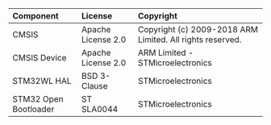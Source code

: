 | Component                       | License              | Copyright |
|:---------                       |:-------              |:----------|
| CMSIS                           | Apache License 2.0   | Copyright (c) 2009-2018 ARM Limited. All rights reserved. |
| CMSIS Device                    | Apache License 2.0   | ARM Limited - STMicroelectronics |
| STM32WL HAL                     | BSD 3-Clause         | STMicroelectronics |
| STM32 Open Bootloader           | ST SLA0044           | STMicroelectronics |